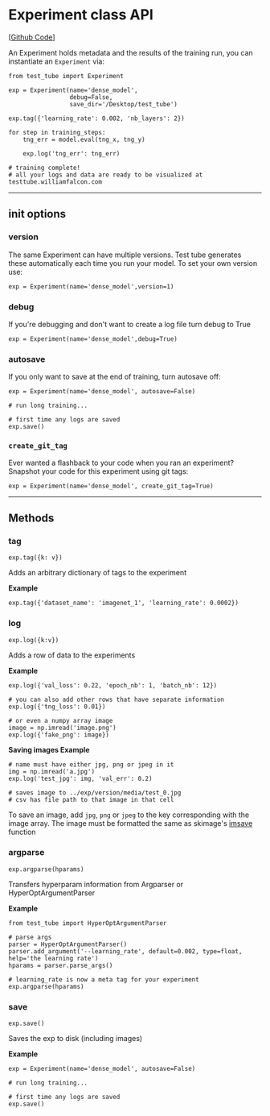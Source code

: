 # Experiment class API   

[[Github Code](https://github.com/williamFalcon/test-tube/blob/master/test_tube/log.py)]    

An Experiment holds metadata and the results of the training run, you
can instantiate an `Experiment` via:

``` {.python}
from test_tube import Experiment

exp = Experiment(name='dense_model',
                 debug=False,
                 save_dir='/Desktop/test_tube')

exp.tag({'learning_rate': 0.002, 'nb_layers': 2})

for step in training_steps:
    tng_err = model.eval(tng_x, tng_y)

    exp.log('tng_err': tng_err)

# training complete!
# all your logs and data are ready to be visualized at testtube.williamfalcon.com
```

------------------------------------------------------------------------

## init options

### version

The same Experiment can have multiple versions. Test tube generates
these automatically each time you run your model. To set your own
version use:

``` {.python}
exp = Experiment(name='dense_model',version=1)
```

### debug

If you're debugging and don't want to create a log file turn debug to
True

``` {.python}
exp = Experiment(name='dense_model',debug=True)
```

### autosave

If you only want to save at the end of training, turn autosave off:

``` {.python}
exp = Experiment(name='dense_model', autosave=False)

# run long training...

# first time any logs are saved
exp.save()
```

### `create_git_tag`

Ever wanted a flashback to your code when you ran an experiment?
Snapshot your code for this experiment using git tags:

``` {.python}
exp = Experiment(name='dense_model', create_git_tag=True)
```

------------------------------------------------------------------------

## Methods

### tag

``` {.python}
exp.tag({k: v})
```

Adds an arbitrary dictionary of tags to the experiment

**Example**

``` {.python}
exp.tag({'dataset_name': 'imagenet_1', 'learning_rate': 0.0002})
```

### log

``` {.python}
exp.log({k:v})
```

Adds a row of data to the experiments

**Example**

``` {.python}
exp.log({'val_loss': 0.22, 'epoch_nb': 1, 'batch_nb': 12})

# you can also add other rows that have separate information
exp.log({'tng_loss': 0.01})

# or even a numpy array image
image = np.imread('image.png')
exp.log({'fake_png': image})
```

**Saving images Example**

``` {.python}
# name must have either jpg, png or jpeg in it
img = np.imread('a.jpg')
exp.log('test_jpg': img, 'val_err': 0.2)

# saves image to ../exp/version/media/test_0.jpg
# csv has file path to that image in that cell
```

To save an image, add `jpg`, `png` or `jpeg` to the key corresponding
with the image array. The image must be formatted the same as skimage's
[imsave](http://scikit-image.org/docs/dev/api/skimage.io.html#skimage.io.imsave)
function

### argparse

``` {.python}
exp.argparse(hparams)
```

Transfers hyperparam information from Argparser or
HyperOptArgumentParser

**Example**

``` {.python}
from test_tube import HyperOptArgumentParser

# parse args
parser = HyperOptArgumentParser()
parser.add_argument('--learning_rate', default=0.002, type=float, help='the learning rate')
hparams = parser.parse_args()

# learning_rate is now a meta tag for your experiment
exp.argparse(hparams)
```

### save

``` {.python}
exp.save()
```

Saves the exp to disk (including images)

**Example**

``` {.python}
exp = Experiment(name='dense_model', autosave=False)

# run long training...

# first time any logs are saved
exp.save()
```
